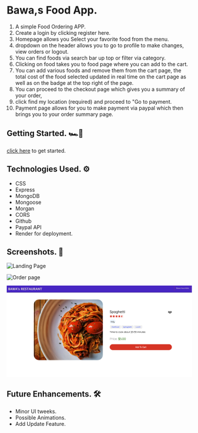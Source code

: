 # Bawa,s Food App.

1. A simple Food Ordering APP.
2. Create a login by clicking register here.
3. Homepage allows you Select your favorite food from the menu.
4. dropdown on the header allows you to go to profile to make changes,
   view orders or logout.
5. You can find foods via search bar up top or filter via category.
6. Clicking on food takes you to food page where you can add to the cart.
7. You can add various foods and remove them from the cart page, the total
   cost of the food selected updated in real time on the cart page as well
   as on the badge at the top right of the page.
8. You can proceed to the checkout page which gives you a summary of your order,
9. click find my location (required) and proceed to "Go to payment.
10. Payment page allows for you to make payment via paypal which then brings you to your order summary page.

##  Getting Started. 🏎💨 

[click here](https://bawafood.onrender.com/) to get started. 

##  Technologies Used. ⚙️
- CSS
- Express
- MongoDB
- Mongoose
- Morgan
- CORS
- Github
- Paypal API
- Render for deployment.

##  Screenshots. 📸    

![Landing Page](.frontend/public/homepage.png)

![Order page](./src/public/orderpage.png)

![Selected food page](./frontend/public/foodpage.png)



##  Future Enhancements. 🛠

- Minor UI tweeks.
- Possible Animations.
- Add Update Feature.
